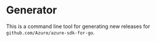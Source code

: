 # Generator

This is a command line tool for generating new releases for `github.com/Azure/azure-sdk-for-go`.